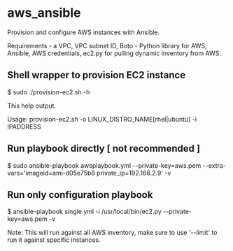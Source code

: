 # aws_ansible
Provision and configure AWS instances with Ansible.

Requirements - a VPC, VPC subnet ID, Boto - Python library for AWS, Ansible, AWS credentials, ec2.py for pulling dynamic inventory from AWS.

Shell wrapper to provision EC2 instance
-----------------------------

  $ sudo ./provision-ec2.sh -h

  This help output.

  Usage: provision-ec2.sh -o LINUX_DISTRO_NAME[rhel|ubuntu] -i IPADDRESS


Run playbook directly [ not recommended ]
--------------------------------------

  $ sudo ansible-playbook awsplaybook.yml --private-key=aws.pem --extra-vars='imageid=ami-d05e75b8 private_ip=192.168.2.9'  -v

Run only configuration playbook
---------------

  $ ansible-playbook single.yml -i /usr/local/bin/ec2.py --private-key=aws.pem  -v 

Note: This will run against all AWS inventory, make sure to use '--limit' to run it against specific instances.
